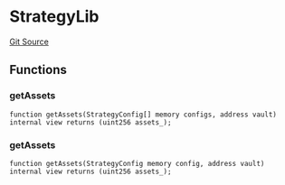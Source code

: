 # StrategyLib
[Git Source](https://github.com/Level-Money/contracts/blob/6210538f7de83f92b07f38679d7d19520c984a03/src/v2/common/libraries/StrategyLib.sol)


## Functions
### getAssets


```solidity
function getAssets(StrategyConfig[] memory configs, address vault) internal view returns (uint256 assets_);
```

### getAssets


```solidity
function getAssets(StrategyConfig memory config, address vault) internal view returns (uint256 assets_);
```


